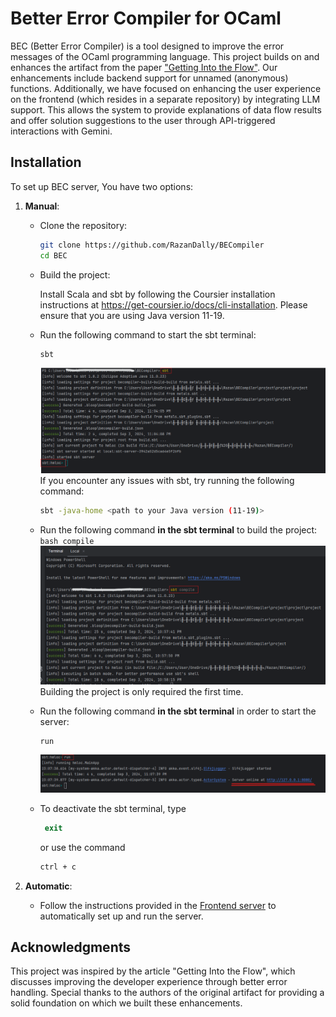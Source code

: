 # Better Error Compiler for OCaml

BEC (Better Error Compiler) is a tool designed to improve the error messages of the OCaml programming language.
This project builds on and enhances the artifact from the paper ["Getting Into the Flow"](https://dl.acm.org/doi/10.1145/3622812).
Our enhancements include backend support for unnamed (anonymous) functions. Additionally, we have focused on enhancing the user experience on the frontend (which resides in a separate repository) by integrating LLM support.
This allows the system to provide explanations of data flow results and offer solution suggestions to the user through API-triggered interactions with Gemini.

## Installation
To set up BEC server, You have two options:

1. **Manual**:
   * Clone the repository:
      ```Bash
      git clone https://github.com/RazanDally/BECompiler
      cd BEC
      ```
   * Build the project:

     Install Scala and sbt by following the Coursier installation instructions at https://get-coursier.io/docs/cli-installation.
     Please ensure that you are using Java version 11-19.
    * Run the following command to start the sbt terminal:
      ```
      sbt
      ```
      ![sbt_server_activation](https://github.com/RazanDally/BECompiler/blob/main/installation_gallery/sbt.png?raw=true)
      If you encounter any issues with sbt, try running the following command:
       ```bash
       sbt -java-home <path to your Java version (11-19)>
       ```
     *  Run the following command **in the sbt terminal** to build the project:
       ```bash
       compile
       ```
       ![sbt_compile_command](https://github.com/RazanDally/BECompiler/blob/main/installation_gallery/sbt_compile.png?raw=true)
       Building the project is only required the first time.
     
    * Run the following command **in the sbt terminal** in order to start the server:
      ```
      run
      ```
      ![backend_server_activation](https://github.com/RazanDally/BECompiler/blob/main/installation_gallery/run.png?raw=true)
    * To deactivate the sbt terminal, type
       ```ps
        exit
        ```
        or use the command
        ```ps
        ctrl + c
        ```

2.  **Automatic**:
    * Follow the instructions provided in the [Frontend server](https://github.com/jouwana/BECompiler/blob/main/server/README.md) to automatically set up and run the server.

## Acknowledgments
This project was inspired by the article "Getting Into the Flow", which discusses improving the developer experience through better error handling.
Special thanks to the authors of the original artifact for providing a solid foundation on which we built these enhancements.
